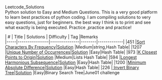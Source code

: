 Leetcode_Solutions  
Python solution to Easy and Medium Questions. This is a very good platform to learn best practices of python coding.
I am compiling solutions to very easy questions, just for beginners. the best way I think is to print and see what exactly is being executed.
Practice ,practice and practice!


|  #  |      Title     |   Solutions   |  Difficulty  | Tag     |Remarks           
|-----|----------------|---------------|--------|-------------|
|451  |[Sort Characters By Frequency](https://leetcode.com/problems/sort-characters-by-frequency/)|[Solution](../master/451.py)  |Medium|string,Hash Table|
|1207  |[Unique Number of Occurrences](https://leetcode.com/problems/unique-number-of-occurrences/)|[Solution](../master/1207.py)  |Easy|Hash Table|
|973  |[K Closest Points to Origin](https://leetcode.com/problems/k-closest-points-to-origin/)|[Solution](../master/973.py)  |Medium|Lists Hash Table|
|594  |[Longest Harmonious Subsequence](https://leetcode.com/problems/longest-harmonious-subsequence/)|[Solution](../master/594.py)  |Easy|Hash Table|
|1200  |[Minimum Absolute Difference](https://leetcode.com/problems/minimum-absolute-difference/)|[Solution](../master/1200.py)  |Easy|Hash Table|
|226  |[ Invert Binary Tree](https://leetcode.com/problems/invert-binary-tree/)|[Solution](../master/226.py)  |Easy|Binary Search Tree|June01 challenge
